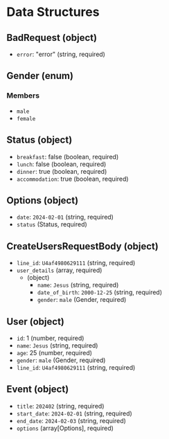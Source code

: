 # Data Structures

## BadRequest (object)

- `error`: "error" (string, required)

## Gender (enum)

### Members

- `male`
- `female`

## Status (object)

- `breakfast`: false (boolean, required)
- `lunch`: false (boolean, required)
- `dinner`: true (boolean, required)
- `accommodation`: true (boolean, required)

## Options (object)

- `date`: `2024-02-01` (string, required)
- `status` (Status, required)

## CreateUsersRequestBody (object)

- `line_id`: `U4af4980629111` (string, required)
- `user_details` (array, required)
  - (object)
    - `name`: `Jesus` (string, required)
    - `date_of_birth`: `2000-12-25` (string, required)
    - `gender`: `male` (Gender, required)

## User (object)

- `id`: 1 (number, required)
- `name`: `Jesus` (string, required)
- `age`: 25 (number, required)
- `gender`: `male` (Gender, required)
- `line_id`: `U4af4980629111` (string, required)

## Event (object)

- `title`: `202402` (string, required)
- `start_date`: `2024-02-01` (string, required)
- `end_date`: `2024-02-03` (string, required)
- `options` (array[Options], required)
